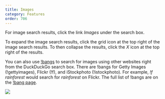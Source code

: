 ```yaml
---
title: Images
category: Features
order: 706
---
```

<html><body><p>For image search results, click the link <em>Images</em> under the search box.</p>&#xD;
&#xD;
<p>To expand the image search results, click the grid icon at the top right of the image search results. To then collapse the results, click the <em>X</em> icon at the top right of the  results.</p>&#xD;
&#xD;
<p>You can also use <a href="https://duckduckgo.com/bang">!bangs</a> to search for images using other websites right from the DuckDuckGo search box. There are !bangs for Getty Images (!gettyimages), Flickr (!f), and iStockphoto (!istockphoto). For example, <em>!f rainforest</em> would search for <em>rainforest</em> on Flickr. The full list of !bangs are on the <a href="https://duckduckgo.com/bang">!bang page</a>.</p>&#xD;
&#xD;
<img src="/edition-jekyll-template/images/48948578df333b0cf93a46d3ddf9810b.png"></img></body></html>